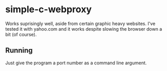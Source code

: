 # simple-c-webproxy

Works suprisingly well, aside from certain graphic heavy websites. I've tested it with yahoo.com and it works despite slowing the browser down a bit (of course).

Running
-------

Just give the program a port number as a command line argument.
